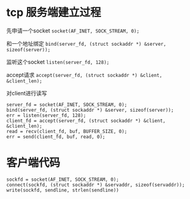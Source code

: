 # tcp 服务端建立过程

先申请一个socket ```socket(AF_INET, SOCK_STREAM, 0);```

和一个地址绑定 ```bind(server_fd, (struct sockaddr *) &server, sizeof(server));```

监听这个socket ```listen(server_fd, 128);```

accept请求 ```accept(server_fd, (struct sockaddr *) &client, &client_len);```

对client进行读写

```
server_fd = socket(AF_INET, SOCK_STREAM, 0);
bind(server_fd, (struct sockaddr *) &server, sizeof(server));
err = listen(server_fd, 128);
client_fd = accept(server_fd, (struct sockaddr *) &client, &client_len);
read = recv(client_fd, buf, BUFFER_SIZE, 0);
err = send(client_fd, buf, read, 0);
```

# 客户端代码

```
sockfd = socket(AF_INET, SOCK_STREAM, 0);
connect(sockfd, (struct sockaddr *) &servaddr, sizeof(servaddr));
write(sockfd, sendline, strlen(sendline))
```
